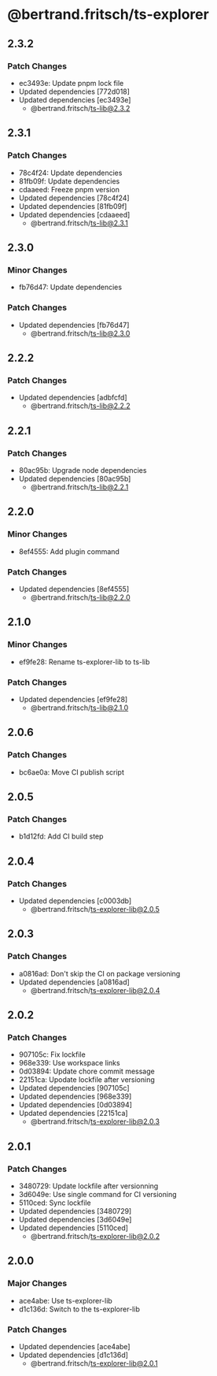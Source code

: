# @bertrand.fritsch/ts-explorer

## 2.3.2

### Patch Changes

- ec3493e: Update pnpm lock file
- Updated dependencies [772d018]
- Updated dependencies [ec3493e]
  - @bertrand.fritsch/ts-lib@2.3.2

## 2.3.1

### Patch Changes

- 78c4f24: Update dependencies
- 81fb09f: Update dependencies
- cdaaeed: Freeze pnpm version
- Updated dependencies [78c4f24]
- Updated dependencies [81fb09f]
- Updated dependencies [cdaaeed]
  - @bertrand.fritsch/ts-lib@2.3.1

## 2.3.0

### Minor Changes

- fb76d47: Update dependencies

### Patch Changes

- Updated dependencies [fb76d47]
  - @bertrand.fritsch/ts-lib@2.3.0

## 2.2.2

### Patch Changes

- Updated dependencies [adbfcfd]
  - @bertrand.fritsch/ts-lib@2.2.2

## 2.2.1

### Patch Changes

- 80ac95b: Upgrade node dependencies
- Updated dependencies [80ac95b]
  - @bertrand.fritsch/ts-lib@2.2.1

## 2.2.0

### Minor Changes

- 8ef4555: Add plugin command

### Patch Changes

- Updated dependencies [8ef4555]
  - @bertrand.fritsch/ts-lib@2.2.0

## 2.1.0

### Minor Changes

- ef9fe28: Rename ts-explorer-lib to ts-lib

### Patch Changes

- Updated dependencies [ef9fe28]
  - @bertrand.fritsch/ts-lib@2.1.0

## 2.0.6

### Patch Changes

- bc6ae0a: Move CI publish script

## 2.0.5

### Patch Changes

- b1d12fd: Add CI build step

## 2.0.4

### Patch Changes

- Updated dependencies [c0003db]
  - @bertrand.fritsch/ts-explorer-lib@2.0.5

## 2.0.3

### Patch Changes

- a0816ad: Don't skip the CI on package versioning
- Updated dependencies [a0816ad]
  - @bertrand.fritsch/ts-explorer-lib@2.0.4

## 2.0.2

### Patch Changes

- 907105c: Fix lockfile
- 968e339: Use workspace links
- 0d03894: Update chore commit message
- 22151ca: Upodate lockfile after versioning
- Updated dependencies [907105c]
- Updated dependencies [968e339]
- Updated dependencies [0d03894]
- Updated dependencies [22151ca]
  - @bertrand.fritsch/ts-explorer-lib@2.0.3

## 2.0.1

### Patch Changes

- 3480729: Update lockfile after versionning
- 3d6049e: Use single command for CI versioning
- 5110ced: Sync lockfile
- Updated dependencies [3480729]
- Updated dependencies [3d6049e]
- Updated dependencies [5110ced]
  - @bertrand.fritsch/ts-explorer-lib@2.0.2

## 2.0.0

### Major Changes

- ace4abe: Use ts-explorer-lib
- d1c136d: Switch to the ts-explorer-lib

### Patch Changes

- Updated dependencies [ace4abe]
- Updated dependencies [d1c136d]
  - @bertrand.fritsch/ts-explorer-lib@2.0.1
